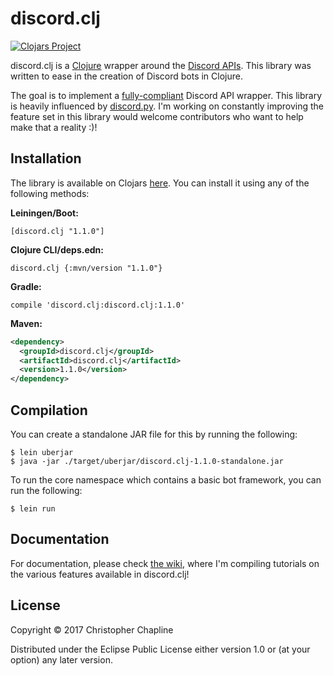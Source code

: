 # discord.clj

[![Clojars Project](https://img.shields.io/clojars/v/discord.clj.svg)](https://clojars.org/discord.clj)

discord.clj is a [Clojure](https://clojure.org/) wrapper around the [Discord
APIs](https://discordapp.com/developers/docs/intro). This library was written to ease in the
creation of Discord bots in Clojure.

The goal is to implement a [fully-compliant](https://gist.github.com/meew0/bbbbd5348967dee5f7e84c0cd58983fd) Discord API wrapper. This library is heavily influenced by [discord.py](https://github.com/Rapptz/discord.py). I'm working on constantly improving the feature set in this library would welcome contributors who want to help make that a reality :)!

## Installation

The library is available on Clojars [here](https://clojars.org/discord.clj). You can install it using any of the following methods:

**Leiningen/Boot:**

```[discord.clj "1.1.0"]```

**Clojure CLI/deps.edn:**

```discord.clj {:mvn/version "1.1.0"}```

**Gradle:**

```compile 'discord.clj:discord.clj:1.1.0'```

**Maven:**

```xml
<dependency>
  <groupId>discord.clj</groupId>
  <artifactId>discord.clj</artifactId>
  <version>1.1.0</version>
</dependency>
```

## Compilation

You can create a standalone JAR file for this by running the following:

```Shell
$ lein uberjar
$ java -jar ./target/uberjar/discord.clj-1.1.0-standalone.jar
```

To run the core namespace which contains a basic bot framework, you can run the following:

```Shell
$ lein run
```

## Documentation

For documentation, please check [the wiki](https://github.com/gizmo385/discord.clj/wiki), where I'm compiling tutorials on the various features available in discord.clj!

## License

Copyright © 2017 Christopher Chapline

Distributed under the Eclipse Public License either version 1.0 or (at
your option) any later version.
